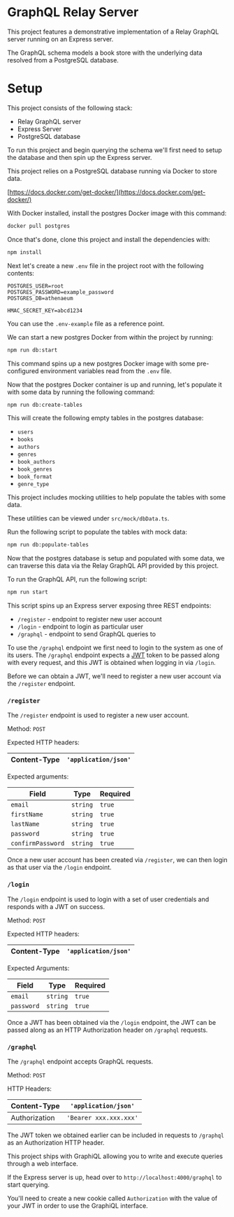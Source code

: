 # GraphQL Relay Server

This project features a demonstrative implementation of a Relay GraphQL server running on an Express server.

The GraphQL schema models a book store with the underlying data resolved from a PostgreSQL database.

# Setup

This project consists of the following stack:

- Relay GraphQL server
- Express Server
- PostgreSQL database

To run this project and begin querying the schema we'll first need to setup the database and then spin up the Express server.

This project relies on a PostgreSQL database running via Docker to store data.

[https://docs.docker.com/get-docker/](https://docs.docker.com/get-docker/)

With Docker installed, install the postgres Docker image with this command:

```bash
docker pull postgres
```

Once that's done, clone this project and install the dependencies with:

```bash
npm install
```

Next let's create a new `.env` file in the project root with the following contents:

```
POSTGRES_USER=root
POSTGRES_PASSWORD=example_password
POSTGRES_DB=athenaeum

HMAC_SECRET_KEY=abcd1234
```

You can use the `.env-example` file as a reference point.

We can start a new postgres Docker from within the project by running:

```bash
npm run db:start
```

This command spins up a new postgres Docker image with some pre-configured environment variables read from the `.env` file.

Now that the postgres Docker container is up and running, let's populate it with some data by running the following command:

```bash
npm run db:create-tables
```

This will create the following empty tables in the postgres database:

- `users`
- `books`
- `authors`
- `genres`
- `book_authors`
- `book_genres`
- `book_format`
- `genre_type`

This project includes mocking utilities to help populate the tables with some data.

These utilities can be viewed under `src/mock/dbData.ts`.

Run the following script to populate the tables with mock data:

```bash
npm run db:populate-tables
```

Now that the postgres database is setup and populated with some data, we can traverse this data via the Relay GraphQL API provided by this project.

To run the GraphQL API, run the following script:

```bash
npm run start
```

This script spins up an Express server exposing three REST endpoints:

- `/register` - endpoint to register new user account
- `/login` - endpoint to login as particular user
- `/graphql` - endpoint to send GraphQL queries to

To use the `/graphql` endpoint we first need to login to the system as one of its users. The `/graphql` endpoint expects a [JWT](https://jwt.io/) token to be passed along with every request, and this JWT is obtained when logging in via `/login`.

Before we can obtain a JWT, we'll need to register a new user account via the `/register` endpoint.

### `/register`

The `/register` endpoint is used to register a new user account.

Method: `POST`

Expected HTTP headers:

| Content-Type | `'application/json'` |
| ------------ | -------------------- |

Expected arguments:

| **Field**         | **Type** | **Required** |
| ----------------- | -------- | ------------ |
| `email`           | `string` | `true`       |
| `firstName`       | `string` | `true`       |
| `lastName`        | `string` | `true`       |
| `password`        | `string` | `true`       |
| `confirmPassword` | `string` | `true`       |

Once a new user account has been created via `/register`, we can then login as that user via the `/login` endpoint.

### `/login`

The `/login` endpoint is used to login with a set of user credentials and responds with a JWT on success.

Method: `POST`

Expected HTTP headers:

| Content-Type | `'application/json'` |
| ------------ | -------------------- |

Expected Arguments:

| **Field**  | **Type** | **Required** |
| ---------- | -------- | ------------ |
| `email`    | `string` | `true`       |
| `password` | `string` | `true`       |

Once a JWT has been obtained via the `/login` endpoint, the JWT can be passed along as an HTTP Authorization header on `/graphql` requests.

### `/graphql`

The `/graphql` endpoint accepts GraphQL requests.

Method: `POST`

HTTP Headers:

| Content-Type  | `'application/json'`   |
| ------------- | ---------------------- |
| Authorization | `'Bearer xxx.xxx.xxx'` |

The JWT token we obtained earlier can be included in requests to `/graphql` as an Authorization HTTP header.

This project ships with GraphiQL allowing you to write and execute queries through a web interface.

If the Express server is up, head over to `http://localhost:4000/graphql` to start querying.

You'll need to create a new cookie called `Authorization` with the value of your JWT in order to use the GraphiQL interface.
